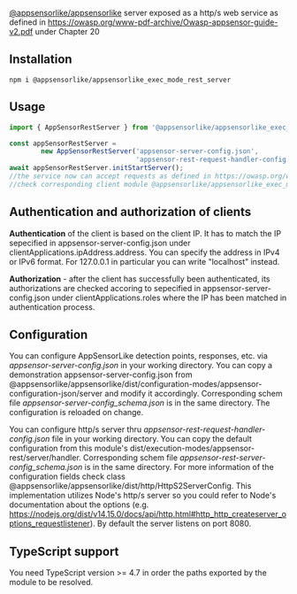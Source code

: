 [@appsensorlike/appsensorlike](https://www.npmjs.com/package/@appsensorlike/appsensorlike) server exposed as a http/s web service as defined in https://owasp.org/www-pdf-archive/Owasp-appsensor-guide-v2.pdf under Chapter 20


Installation
 ---
 `````
 npm i @appsensorlike/appsensorlike_exec_mode_rest_server
 `````


Usage
---
`````javascript
import { AppSensorRestServer } from '@appsensorlike/appsensorlike_exec_mode_rest_server';

const appSensorRestServer = 
        new AppSensorRestServer('appsensor-server-config.json',
                                'appsensor-rest-request-handler-config.json');
await appSensorRestServer.initStartServer();
//the service now can accept requests as defined in https://owasp.org/www-pdf-archive/Owasp-appsensor-guide-v2.pdf under Chapter 20
//check corresponding client module @appsensorlike/appsensorlike_exec_mode_rest_client to see how events can be sent
`````


Authentication and authorization of clients
---
**Authentication** of the client is based on the client IP. It has to match the IP sepecified in appsensor-server-config.json under clientApplications.ipAddress.address. You can specify the address in IPv4 or IPv6 format. For 127.0.0.1 in particular you can write "localhost" instead.

**Authorization** - after the client has successfully been authenticated, its authorizations are checked accoring to sepecified in appsensor-server-config.json under clientApplications.roles where the IP has been matched in authentication process.


Configuration
---
You can configure AppSensorLike detection points, responses, etc. via *appsensor-server-config.json* in your working directory. You can copy a demonstration appsensor-server-config.json from @appsensorlike/appsensorlike/dist/configuration-modes/appsensor-configuration-json/server and modify it accordingly. Corresponding schem file *appsensor-server-config_schema.json* is in the same directory. The configuration is reloaded on change.

You can configure http/s server thru *appsensor-rest-request-handler-config.json* file in your working directory. You can copy the default configuration from this module's dist/execution-modes/appsensor-rest/server/handler. Corresponding schem file *appsensor-rest-server-config_schema.json* is in the same directory. For more information of the configuration fields check class @appsensorlike/appsensorlike/dist/http/HttpS2ServerConfig. This implementation utilizes Node's http/s server so you could refer to Node's documentation about the options (e.g. https://nodejs.org/dist/v14.15.0/docs/api/http.html#http_http_createserver_options_requestlistener). By default the server listens on port 8080.


TypeScript support
---
You need TypeScript version >= 4.7 in order the paths exported by the module to be resolved.
